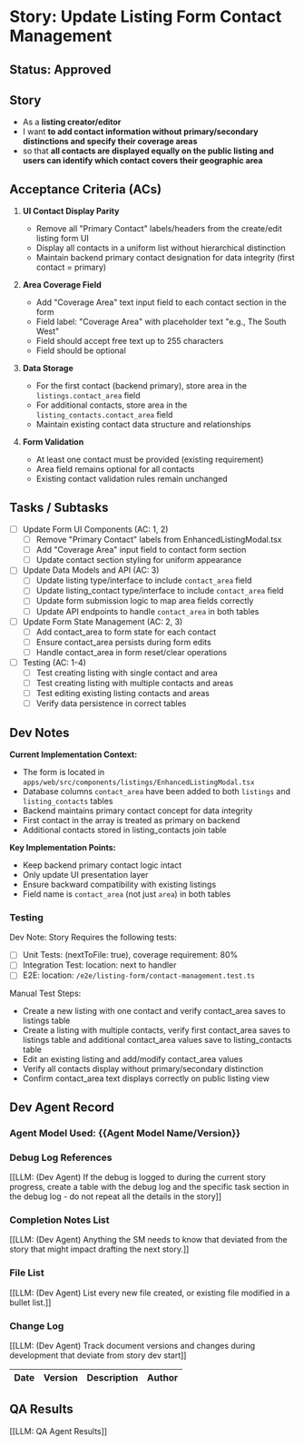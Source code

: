 # Story: Update Listing Form Contact Management

## Status: Approved

## Story

- As a **listing creator/editor**
- I want **to add contact information without primary/secondary distinctions and specify their coverage areas**
- so that **all contacts are displayed equally on the public listing and users can identify which contact covers their geographic area**

## Acceptance Criteria (ACs)

1. **UI Contact Display Parity**
   - Remove all "Primary Contact" labels/headers from the create/edit listing form UI
   - Display all contacts in a uniform list without hierarchical distinction
   - Maintain backend primary contact designation for data integrity (first contact = primary)

2. **Area Coverage Field**
   - Add "Coverage Area" text input field to each contact section in the form
   - Field label: "Coverage Area" with placeholder text "e.g., The South West"
   - Field should accept free text up to 255 characters
   - Field should be optional

3. **Data Storage**
   - For the first contact (backend primary), store area in the `listings.contact_area` field
   - For additional contacts, store area in the `listing_contacts.contact_area` field
   - Maintain existing contact data structure and relationships

4. **Form Validation**
   - At least one contact must be provided (existing requirement)
   - Area field remains optional for all contacts
   - Existing contact validation rules remain unchanged

## Tasks / Subtasks

- [ ] Update Form UI Components (AC: 1, 2)
  - [ ] Remove "Primary Contact" labels from EnhancedListingModal.tsx
  - [ ] Add "Coverage Area" input field to contact form section
  - [ ] Update contact section styling for uniform appearance
  
- [ ] Update Data Models and API (AC: 3)
  - [ ] Update listing type/interface to include `contact_area` field
  - [ ] Update listing_contact type/interface to include `contact_area` field
  - [ ] Update form submission logic to map area fields correctly
  - [ ] Update API endpoints to handle `contact_area` in both tables
  
- [ ] Update Form State Management (AC: 2, 3)
  - [ ] Add contact_area to form state for each contact
  - [ ] Ensure contact_area persists during form edits
  - [ ] Handle contact_area in form reset/clear operations

- [ ] Testing (AC: 1-4)
  - [ ] Test creating listing with single contact and area
  - [ ] Test creating listing with multiple contacts and areas
  - [ ] Test editing existing listing contacts and areas
  - [ ] Verify data persistence in correct tables

## Dev Notes

**Current Implementation Context:**
- The form is located in `apps/web/src/components/listings/EnhancedListingModal.tsx`
- Database columns `contact_area` have been added to both `listings` and `listing_contacts` tables
- Backend maintains primary contact concept for data integrity
- First contact in the array is treated as primary on backend
- Additional contacts stored in listing_contacts join table

**Key Implementation Points:**
- Keep backend primary contact logic intact
- Only update UI presentation layer
- Ensure backward compatibility with existing listings
- Field name is `contact_area` (not just `area`) in both tables

### Testing

Dev Note: Story Requires the following tests:

- [ ] Unit Tests: (nextToFile: true), coverage requirement: 80%
- [ ] Integration Test: location: next to handler
- [ ] E2E: location: `/e2e/listing-form/contact-management.test.ts`

Manual Test Steps:
- Create a new listing with one contact and verify contact_area saves to listings table
- Create a listing with multiple contacts, verify first contact_area saves to listings table and additional contact_area values save to listing_contacts table
- Edit an existing listing and add/modify contact_area values
- Verify all contacts display without primary/secondary distinction
- Confirm contact_area text displays correctly on public listing view

## Dev Agent Record

### Agent Model Used: {{Agent Model Name/Version}}

### Debug Log References

[[LLM: (Dev Agent) If the debug is logged to during the current story progress, create a table with the debug log and the specific task section in the debug log - do not repeat all the details in the story]]

### Completion Notes List

[[LLM: (Dev Agent) Anything the SM needs to know that deviated from the story that might impact drafting the next story.]]

### File List

[[LLM: (Dev Agent) List every new file created, or existing file modified in a bullet list.]]

### Change Log

[[LLM: (Dev Agent) Track document versions and changes during development that deviate from story dev start]]

| Date | Version | Description | Author |
| :--- | :------ | :---------- | :----- |

## QA Results

[[LLM: QA Agent Results]]